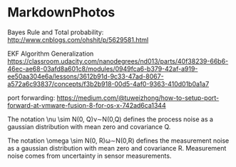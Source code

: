 # MarkdownPhotos

Bayes Rule and Total probability:
http://www.cnblogs.com/ohshit/p/5629581.html

EKF Algorithm Generalization
https://classroom.udacity.com/nanodegrees/nd013/parts/40f38239-66b6-46ec-ae68-03afd8a601c8/modules/0949fca6-b379-42af-a919-ee50aa304e6a/lessons/3612b91d-9c33-47ad-8067-a572a6c93837/concepts/f3b2b918-00d5-4af0-9363-410d01b0a1a7


port forwarding:
https://medium.com/@tuweizhong/how-to-setup-port-forward-at-vmware-fusion-8-for-os-x-742ad6ca1344


The notation \nu \sim N(0, Q)ν∼N(0,Q) defines the process noise as a gaussian distribution with mean zero and covariance Q.

The notation \omega \sim N(0, R)ω∼N(0,R) defines the measurement noise as a gaussian distribution with mean zero and covariance R. Measurement noise comes from uncertainty in sensor measurements.


